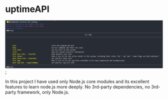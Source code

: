 # uptimeAPI
![cli screen](./public/Screenshot_2.png);

In this project I have used only Node.js core modules and its excellent features to learn node.js more deeply. No 3rd-party dependencies, no 3rd-party framework, only Node.js.


